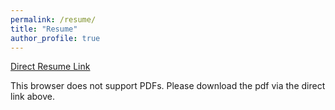```yaml
---
permalink: /resume/
title: "Resume"
author_profile: true
---
```


<!-- TODO: figure out why mobile embedding doesnt work.  Currently linking directly to the resume.-->

<a href="/assets/docs/AdamDickinResume2019.pdf">Direct Resume Link</a>

<object data="/assets/docs/AdamDickinResume2019.pdf" type="application/pdf" width="100%" height="100%">
<p>This browser does not support PDFs. Please download the pdf via the direct link above.</p>
</object>
